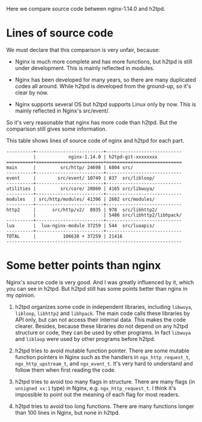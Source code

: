 Here we compare source code between nginx-1.14.0 and h2tpd.

# Lines of source code

We must declare that this comparison is very unfair, because:

- Nginx is much more complete and has more functions, but h2tpd is
  still under development.
  This is mainly reflected in modules.

- Nginx has been developed for many years, so there are many duplicated
  codes all around. While h2tpd is developed from the ground-up, so it's
  clear by now.

- Nginx supports several OS but h2tpd supports Linux only by now.
  This is mainly reflected in Nginx's src/event/.

So it's very reasonable that nginx has more code than h2tpd. But the
comparison still gives some information.

This table shows lines of source code of nginx and h2tpd for each part.

    ----------+-------------------------+----------------------------
              |            nginx-1.14.0 | h2tpd-git-xxxxxxxx
    ==========+=========================+============================
    main      |         src/http/ 24698 | 6804 src/
    ----------+-------------------------+----------------------------
    event     |        src/event/ 10749 | 837  src/libloop/
    ----------+-------------------------+----------------------------
    utilities |         src/core/ 20860 | 4165 src/libwuya/
    ----------+-------------------------+----------------------------
    modules   | src/http/modules/ 41396 | 2602 src/modules/
    ----------+-------------------------+----------------------------
    http2     |      src/http/v2/  8935 | 978  src/libhttp2/
              |                         | 5486 src/libhttp2/libhpack/
    ----------+-------------------------+----------------------------
    lua       |  lua-nginx-module 37259 | 544  src/luaapis/
    ----------+-------------------------+----------------------------
    TOTAL     |          106638 + 37259 | 21416
    -----------------------------------------------------------------


# Some better points than nginx

Nginx's source code is very good. And I was greatly influenced by it,
which you can see in h2tpd. But h2tpd still has some points
better than nginx in my opinion.

1. h2tpd organizes some code in independent libraries, including
   `libwuya`, `libloop`, `libhttp2` and `libhpack`. The main
   code calls these libraries by API only, but can not access their
   internal data. This makes the code clearer.
   Besides, because these libraries do not depend on any h2tpd structure
   or code, they can be used by other programs. In fact `libwuya` and
   `libloop` were used by other programs before h2tpd.

2. h2tpd tries to avoid mutable function pointer.
   There are some mutable function pointers in Nginx such as the handlers
   in `ngx_http_request_t`, `ngx_http_upstream_t`, and `ngx_event_t`. It's
   very hard to understand and follow them when first reading the code.

3. h2tpd tries to avoid too many flags in structure.
   There are many flags (in `unsigned xx:1` type) in Nginx, e.g.
   `ngx_http_request_t`. I think it's impossible to point out the meaning
   of each flag for most readers.

4. h2tpd tries to avoid too long functions.
   There are many functions longer than 100 lines in Nginx, but none in h2tpd.
